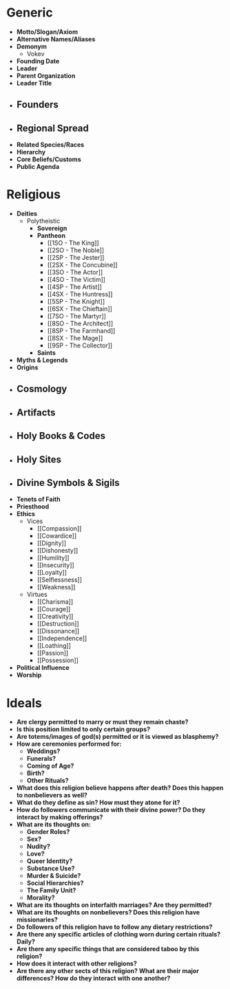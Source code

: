 # Generic
- **Motto/Slogan/Axiom**
- **Alternative Names/Aliases**
- **Demonym**
	- Vokev
- **Founding Date**
- **Leader**
- **Parent Organization**
- **Leader Title**
- **Founders**
	- 
- **Regional Spread**
	- 
- **Related Species/Races**
- **Hierarchy**
- **Core Beliefs/Customs**
- **Public Agenda**
# Religious
- **Deities**
	- Polytheistic
		- **Sovereign**
		- **Pantheon**
			- [[1SO - The King]]
			- [[2SO - The Noble]]
			- [[2SP - The Jester]]
			- [[2SX - The Concubine]]
			- [[3SO - The Actor]]
			- [[4SO - The Victim]]
			- [[4SP - The Artist]]
			- [[4SX - The Huntress]]
			- [[5SP - The Knight]]
			- [[6SX - The Chieftain]]
			- [[7SO - The Martyr]]
			- [[8SO - The Architect]]
			- [[8SP - The Farmhand]]
			- [[8SX - The Mage]]
			- [[9SP - The Collector]]
		- **Saints**
- **Myths & Legends**
- **Origins**
- **Cosmology**
	- 
- **Artifacts**
	- 
- **Holy Books & Codes**
	- 
- **Holy Sites**
	- 
- **Divine Symbols & Sigils**
	- 
- **Tenets of Faith**
- **Priesthood**
- **Ethics**
	- Vices
		- [[Compassion]]
		- [[Cowardice]]
		- [[Dignity]]
		- [[Dishonesty]]
		- [[Humility]]
		- [[Insecurity]]
		- [[Loyalty]]
		- [[Selflessness]]
		- [[Weakness]]
	- Virtues
		- [[Charisma]]
		- [[Courage]]
		- [[Creativity]]
		- [[Destruction]]
		- [[Dissonance]]
		- [[Independence]]
		- [[Loathing]]
		- [[Passion]]
		- [[Possession]]
- **Political Influence**
- **Worship**

# Ideals

- **Are clergy permitted to marry or must they remain chaste?**
- **Is this position limited to only certain groups?**
- **Are totems/images of god(s) permitted or it is viewed as blasphemy?**
- **How are ceremonies performed for:**
	- **Weddings?**
	- **Funerals?**
	- **Coming of Age?**
	- **Birth?**
	- **Other Rituals?**
- **What does this religion believe happens after death? Does this happen to nonbelievers as well?**
- **What do they define as sin? How must they atone for it?**
- **How do followers communicate with their divine power? Do they interact by making offerings?**
- **What are its thoughts on:**
	- **Gender Roles?**
	- **Sex?**
	- **Nudity?**
	- **Love?**
	- **Queer Identity?**
	- **Substance Use?**
	- **Murder & Suicide?**
	- **Social Hierarchies?**
	- **The Family Unit?**
	- **Morality?**
- **What are its thoughts on interfaith marriages? Are they permitted?**
- **What are its thoughts on nonbelievers? Does this religion have missionaries?**
- **Do followers of this religion have to follow any dietary restrictions?**
- **Are there any specific articles of clothing worn during certain rituals? Daily?**
- **Are there any specific things that are considered taboo by this religion?**
- **How does it interact with other religions?**
- **Are there any other sects of this religion? What are their major differences? How do they interact with one another?**